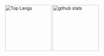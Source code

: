<p align="left"> 
  <img alt="Top Langs" height="150px" src="https://github-readme-stats.vercel.app/api/top-langs/?username=matsufriends&layout=compact&show_icons=true&theme=onedark" />
  <img alt="github stats" height="150px" src="https://github-readme-stats.vercel.app/api?username=matsufriends&theme=onedark&show_icons=ture&count_private=true" />
</p>
